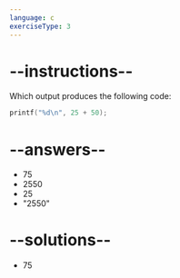 ```yaml
---
language: c
exerciseType: 3
---
```


# --instructions--

Which output produces the following code:
```c
printf("%d\n", 25 + 50);
```

# --answers--

- 75
- 2550
- 25
- "2550"

# --solutions--

- 75

